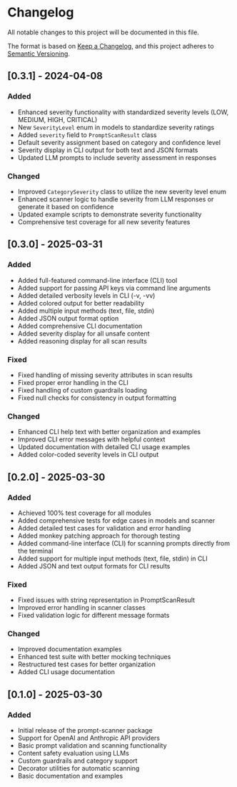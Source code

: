 # Changelog

All notable changes to this project will be documented in this file.

The format is based on [Keep a Changelog](https://keepachangelog.com/en/1.0.0/),
and this project adheres to [Semantic Versioning](https://semver.org/spec/v2.0.0.html).

## [0.3.1] - 2024-04-08

### Added
- Enhanced severity functionality with standardized severity levels (LOW, MEDIUM, HIGH, CRITICAL)
- New `SeverityLevel` enum in models to standardize severity ratings
- Added `severity` field to `PromptScanResult` class
- Default severity assignment based on category and confidence level
- Severity display in CLI output for both text and JSON formats
- Updated LLM prompts to include severity assessment in responses

### Changed
- Improved `CategorySeverity` class to utilize the new severity level enum
- Enhanced scanner logic to handle severity from LLM responses or generate it based on confidence
- Updated example scripts to demonstrate severity functionality
- Comprehensive test coverage for all new severity features

## [0.3.0] - 2025-03-31

### Added
- Added full-featured command-line interface (CLI) tool
- Added support for passing API keys via command line arguments
- Added detailed verbosity levels in CLI (-v, -vv)
- Added colored output for better readability
- Added multiple input methods (text, file, stdin)
- Added JSON output format option
- Added comprehensive CLI documentation
- Added severity display for all unsafe content
- Added reasoning display for all scan results

### Fixed
- Fixed handling of missing severity attributes in scan results
- Fixed proper error handling in the CLI
- Fixed handling of custom guardrails loading
- Fixed null checks for consistency in output formatting

### Changed
- Enhanced CLI help text with better organization and examples
- Improved CLI error messages with helpful context
- Updated documentation with detailed CLI usage examples
- Added color-coded severity levels in CLI output

## [0.2.0] - 2025-03-30

### Added
- Achieved 100% test coverage for all modules
- Added comprehensive tests for edge cases in models and scanner
- Added detailed test cases for validation and error handling
- Added monkey patching approach for thorough testing
- Added command-line interface (CLI) for scanning prompts directly from the terminal
- Added support for multiple input methods (text, file, stdin) in CLI
- Added JSON and text output formats for CLI results

### Fixed
- Fixed issues with string representation in PromptScanResult
- Improved error handling in scanner classes
- Fixed validation logic for different message formats

### Changed
- Improved documentation examples
- Enhanced test suite with better mocking techniques
- Restructured test cases for better organization
- Added CLI usage documentation

## [0.1.0] - 2025-03-30

### Added
- Initial release of the prompt-scanner package
- Support for OpenAI and Anthropic API providers
- Basic prompt validation and scanning functionality
- Content safety evaluation using LLMs
- Custom guardrails and category support
- Decorator utilities for automatic scanning
- Basic documentation and examples 